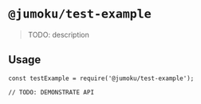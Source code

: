 # `@jumoku/test-example`

> TODO: description

## Usage

```
const testExample = require('@jumoku/test-example');

// TODO: DEMONSTRATE API
```
